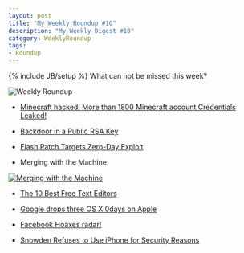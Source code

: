 ```yaml
---
layout: post
title: "My Weekly Roundup #10"
description: "My Weekly Digest #10"
category: WeeklyRoundup
tags: 
- Roundup
---
```

{% include JB/setup %}
What can not be missed this week?

![Weekly Roundup](https://m3hogw-ch3301.files.1drv.com/y2pGokBTIFXn7-waw4ox3h9MsiYg1NLeM7EzllHai10fy4aL6sT4AaKbhpjlLGZmuFPFh8fhiAcdcXAaVhch1ftkS31-9Z19P6hWtt0RzygNAwYzSY2s4JXsdpxaj3XKXDoOprliH8wEp6vMO6PC3QWUw/reading.jpg)
<!-- more -->

- [Minecraft hacked! More than 1800 Minecraft account Credentials Leaked!](http://thehackernews.com/2015/01/minecraft-game-hacked.html)

- [Backdoor in a Public RSA Key](http://kukuruku.co/hub/infosec/backdoor-in-a-public-rsa-key)

- [Flash Patch Targets Zero-Day Exploit](http://krebsonsecurity.com/2015/01/flash-patch-targets-zero-day-exploit/)

- Merging with the Machine

[![Merging with the Machine](http://gaspull.geeksaresexytech.netdna-cdn.com/wp-content/uploads/2015/01/evolve.jpg)](http://www.geeksaresexy.net/2015/01/22/merging-machine-comic/)

- [The 10 Best Free Text Editors](http://designsparkle.com/free-text-editors/)

- [Google drops three OS X 0days on Apple](http://arstechnica.com/security/2015/01/google-drops-three-os-x-0days-on-apple/)

- [Facebook Hoaxes radar!](http://radar.andreafortuna.org/post/108732451424/news-feed-fyi-showing-fewer-hoaxes)

- [Snowden Refuses to Use iPhone for Security Reasons](http://sputniknews.com/art_living/20150119/1017099963.html)
